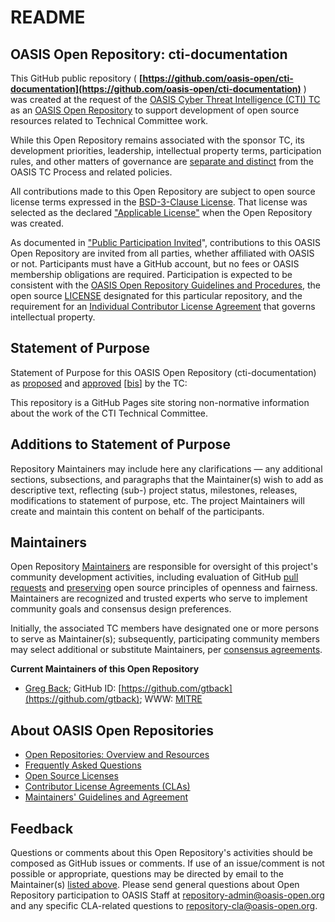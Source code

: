 # README

## <a id="readme-general">OASIS Open Repository: cti-documentation</a>

This GitHub public repository ( **[https://github.com/oasis-open/cti-documentation](https://github.com/oasis-open/cti-documentation)** ) was created at the request of the [OASIS Cyber Threat Intelligence (CTI) TC](https://www.oasis-open.org/committees/cti/) as an [OASIS Open Repository](https://www.oasis-open.org/resources/open-repositories/) to support development of open source resources related to Technical Committee work.

While this Open Repository remains associated with the sponsor TC, its development priorities, leadership, intellectual property terms, participation rules, and other matters of governance are [separate and distinct](https://github.com/oasis-open/cti-documentation/blob/master/CONTRIBUTING.md#governance-distinct-from-oasis-tc-process) from the OASIS TC Process and related policies.

All contributions made to this Open Repository are subject to open source license terms expressed in the [BSD-3-Clause License](https://www.oasis-open.org/sites/www.oasis-open.org/files/BSD-3-Clause.txt). That license was selected as the declared ["Applicable License"](https://www.oasis-open.org/resources/open-repositories/licenses) when the Open Repository was created.

As documented in ["Public Participation Invited](https://github.com/oasis-open/cti-documentation/blob/master/CONTRIBUTING.md#public-participation-invited)", contributions to this OASIS Open Repository are invited from all parties, whether affiliated with OASIS or not. Participants must have a GitHub account, but no fees or OASIS membership obligations are required. Participation is expected to be consistent with the [OASIS Open Repository Guidelines and Procedures](https://www.oasis-open.org/policies-guidelines/open-repositories), the open source [LICENSE](https://github.com/oasis-open/cti-documentation/blob/master/LICENSE) designated for this particular repository, and the requirement for an [Individual Contributor License Agreement](https://www.oasis-open.org/resources/open-repositories/cla/individual-cla) that governs intellectual property.

## <a id="purposeStatement">Statement of Purpose</a>

Statement of Purpose for this OASIS Open Repository (cti-documentation) as [proposed](https://lists.oasis-open.org/archives/cti/201609/msg00001.html) and [approved](https://www.oasis-open.org/committees/ballot.php?id=2971) [[bis](https://issues.oasis-open.org/browse/TCADMIN-2435)] by the TC:

This repository is a GitHub Pages site storing non-normative information about the work of the CTI Technical Committee.

## <a id="purposeClarifications">Additions to Statement of Purpose</a>

Repository Maintainers may include here any clarifications — any additional sections, subsections, and paragraphs that the Maintainer(s) wish to add as descriptive text, reflecting (sub-) project status, milestones, releases, modifications to statement of purpose, etc. The project Maintainers will create and maintain this content on behalf of the participants.

## <a id="maintainers">Maintainers</a>

Open Repository [Maintainers](https://www.oasis-open.org/resources/open-repositories/maintainers-guide) are responsible for oversight of this project's community development activities, including evaluation of GitHub [pull requests](https://github.com/oasis-open/cti-documentation/blob/master/CONTRIBUTING.md#fork-and-pull-collaboration-model) and [preserving](https://www.oasis-open.org/policies-guidelines/open-repositories#repositoryManagement) open source principles of openness and fairness. Maintainers are recognized and trusted experts who serve to implement community goals and consensus design preferences.

Initially, the associated TC members have designated one or more persons to serve as Maintainer(s); subsequently, participating community members may select additional or substitute Maintainers, per [consensus agreements](https://www.oasis-open.org/resources/open-repositories/maintainers-guide#additionalMaintainers).

**<a id="currentMaintainers">Current Maintainers of this Open Repository</a>**

 * [Greg Back](mailto:gback@mitre.org); GitHub ID: [https://github.com/gtback](https://github.com/gtback); WWW: [MITRE](https://www.mitre.org)

## <a id="aboutOpenRepos">About OASIS Open Repositories</a>

 * [Open Repositories: Overview and Resources](https://www.oasis-open.org/resources/open-repositories/)
 * [Frequently Asked Questions](https://www.oasis-open.org/resources/open-repositories/faq)
 * [Open Source Licenses](https://www.oasis-open.org/resources/open-repositories/licenses)
 * [Contributor License Agreements (CLAs)](https://www.oasis-open.org/resources/open-repositories/cla)
 * [Maintainers' Guidelines and Agreement](https://www.oasis-open.org/resources/open-repositories/maintainers-guide)

## <a id="feedback">Feedback</a>

Questions or comments about this Open Repository's activities should be composed as GitHub issues or comments. If use of an issue/comment is not possible or appropriate, questions may be directed by email to the Maintainer(s) [listed above](#currentMaintainers). Please send general questions about Open Repository participation to OASIS Staff at [repository-admin@oasis-open.org](mailto:repository-admin@oasis-open.org) and any specific CLA-related questions to [repository-cla@oasis-open.org](mailto:repository-cla@oasis-open.org).
